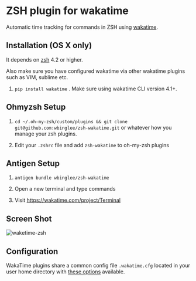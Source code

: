 ZSH plugin for wakatime
=======================

Automatic time tracking for commands in ZSH using [wakatime](http://wakatime.com/).

Installation (OS X only)
------------

It depends on [zsh](http://www.zsh.org/) 4.2 or higher.

Also make sure you have configured wakatime via other wakatime plugins such as VIM, sublime etc.

1. `pip install wakatime` . Make sure using wakatime CLI version 4.1+.

Ohmyzsh Setup
------------
1. `cd ~/.oh-my-zsh/custom/plugins && git clone git@github.com:wbinglee/zsh-wakatime.git` or whatever how you manage your zsh plugins.

2. Edit your `.zshrc` file and add `zsh-wakatime` to oh-my-zsh plugins

Antigen Setup
------------
1. `antigen bundle wbinglee/zsh-wakatime`

4. Open a new terminal and type commands

5. Visit https://wakatime.com/project/Terminal


Screen Shot
------------

![waketime-zsh](https://www.evernote.com/shard/s46/sh/47996872-d054-4c52-843e-2fe17a3d7f90/32032a685a2f8bfb/res/5b40b557-22d0-4520-a687-02d745ef08a2/skitch.png)


Configuration
-----------

WakaTime plugins share a common config file `.wakatime.cfg` located in your user home directory with [these options](https://github.com/wakatime/wakatime#configuring) available.
